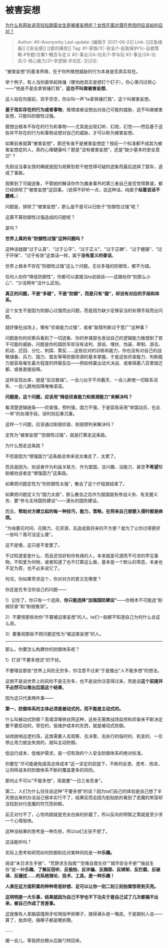 # 被害妄想
[为什么有网友说货拉拉跳窗女生是被害妄想症？女性在面对潜在危险时应该如何应对？](https://www.zhihu.com/question/445953488/answer/1750694728)

> Author: #0-Anonymity
> Last update: [编辑于 2021-06-22]
> Link: [[应急储备]] [[安全感]] [[爱的痛苦]]
> Tag: #1-家族/1C-安全/1-自我保护/1c-自救策略 #专题/合集1-概念与定义 #2-事业/2A-功夫/1-学与玩 #2-事业/2A-功夫/2-核心能力/2f-学逻辑
> 评论区:
> 泛讨论:

“被害妄想”的基准界限，在于你所推想威胁的行为本身是否真实存在。

举个例子，有人当你面举起铁锤（哪怕他其实是想钉个钉子），你心里闪过担心——“他是不是会拿铁锤打我”，**这也不叫做被害妄想**。

这人站在你面前，双手空空，你尖叫一声“ta拿铁锤打我”，这个叫被害妄想。

**基于现实存在的行为或者事物**，推理或者设想出对自己可能的威胁，这不叫做被害妄想，只能叫防御性过强。

臆想出根本不存在的行为和事物——尤其是出现幻听、幻视，幻觉——然后基于这些并不存在的行为和事物设想对自己的威胁，才可以称为被害妄想。

如果前者就算“被害妄想”，那还有谁不是被害妄想症？按前一个标准都不成其为被害妄想症的人，真的心理健康吗？那是“没有被害妄想”，还是“缺少基本的安全意识”？

先假设当事女孩的确就是因为观察到若干她觉得可疑的迹象而最后选择了跳车，造成了事故。

观察到了可疑迹象，不管她的解读你作为置身事外的第三者自己是否觉得靠谱，都已经排除了“被害妄想”这回事。（说得不好听一点，说这种话，纯属于**站着说话不腰疼**。）

问题是，排除了“被害妄想”，那么是不是可以归咎于“防御性过强”呢？

这算不算防御性过强造成的问题呢？

是吗？

**世界上真的有“防御性过强”这种问题吗？**

这种话就跟“过于认真”、“过于公平”、“过于正义”、“过于正确”、“过于健康”、“过于环保”、“过于有效”这类话一样，属于**没有意义的昏话**。

世界上根本不存在“防御性过强”这么个问题。无论多强的防御性，都不为错。

任何人劝你“降低防御性”，你都可以直接当ta说胡话——这跟劝你“别那么小心”、“少活两年”没什么区别。

**真正的问题，不是“多疑”，不是“防御”，而是只有“疑”，却没有对应的手段和体系。**

这个女生不是因为防御心过强而出问题，而是因为缺少足够妥当的处理手段而出问题。

就好像在战场上，哪有“侦查能力过强”，或者“敌情判断过于宽广”这种事？

问题是你的侦察兵看到了一切迹象、你的参谋部也发动自己的逻辑能力推想到了若干可能的威胁，问题是你的国防军却没有谈判、游说、埋伏、伪装、牵制、游击、机动、迂回、分化、刺探、策反……这些应对的训练和能力，你也没有对自己的战略储备、兵力、国力、盟友等等防御资源的基本掌握。于是这些侦查能力、判断能力就容易催生最大程度的终极反应——例如倾巢出动大决战、或者隔着八百里就迁都、或者直接投降。

这样呈现出来，就是“反应极端”。一会儿似乎不共戴天、一会儿断绝一切联系消失、一会儿跪地投降唯唯诺诺。

**问题是，这个问题，应该用“降低侦查能力和推测能力”来解决吗？**

看清楚逻辑链条——侦查强，预判强，国力不强，于是容易采用“举国动员，在此一举”的处理手段，误判则后果沉重。

这样一个问题，应该通过削弱侦查、削弱预判来解决吗？

定性为“被害妄想”“防御性过强”，就是打算走这条路。

为什么想走这条路？

不但是因为“增强国力”这条路总体来说太难走了，太累了。

而且是因为，劝说者作为利益关联方、作为盟国，没兴趣、没能力、甚至**不希望**帮助被劝说者走“增强国力”这条路。

如果把问题定性为“你防御性太强”，散会了这个疗程就结束了。

如果把问题定义为“国力太弱”，那么散会之后作为盟国就有参战义务、有支援义务、要“参与支持国防建设”——漫长的国防建设。

而且，**帮助对方建立起的每一种技巧，能力，策略，在将来自己想要入侵时都是麻烦。**

“为啥要花时间、花精力、花资源，去造成我将来的不方便？就为了让你过得更好一些吗？我可没这么傻”。

这不是傻，这只是不爱罢了。

不过知道爱是什么、而且还恰好和你有缘的人，本来就是可遇而不可求的罕见事物。不知爱为何物，或者知道了也不打算这么做，基本是一个默认的常态，本身也不足为奇，也不必多说它了。

何况，你如果苛求这个，你对对方的爱又在哪里？

你还是先专注你自己的问题——

1）记住了，你只有一个选择，**你只能选择“加强国防建设”**——你根本不可能选“削弱侦查”和“削弱推测”。

2）不要怪那些劝你“不要被迫害妄想”的人。ta们一般都不知道自己为何什么会这么说。

3）要重视那些不把问题定性为“被迫害妄想”的人。

---

那么，你要怎么构建你的防御体系呢？

1）打消“不要多想流”的干扰。

不要理会那些“世界上风险无穷多，你注意不过来”于是推出“人不能多想”的想法。

这倒不是说世界上的风险不是无穷多，也不是说你注意得过来，而是说**这个前提并不必然可以推出后面这个结果**。

因为这只代表两件事——

**第一，防御体系的主体必须是被动式的，而不能是主动式的。**

什么叫被动式防御？高墙深壕铁丝网这种，这些无需靠战场监控和侦查来不断决定要不要启动的，常在的，低维护成本的东西，就是被动式防御。

站岗放哨巡逻扫荡，这类需要人去观察、去决策、去执行的临时的、机变的、一旦停止用力就会失效的，就叫主动防御。

低运行成本、低维护需求，是一切有效的个人安全防御体系的绝对标准。

你要在“尽可能避免提高总体成本”这一坚定的前提下，不断的反思、思考、改进，让同样成本的防御体系不断的覆盖更多的风险。

那何止不可以“不能多想”，简直要“一日三省吾身”。

第二，人们为什么往往说这种“不要多想“的话？因为ta们自己的体验是自己想了半天想出来的办法自己根本实行不了，结果反而会因为脸贴脸的看到了恶魔的笑容却没找到对付恶魔的符咒而抑郁。

反正对付不了，心惊肉跳就是完全白挨的折磨了，所以反向的明智之策就是至少求一个心情愉快。

这种没结果的思考是一种负担，所以ta们主张不想了。

这话能听吗？

实际上思考和研究如何防御和应对某种风险是一种**乐趣。**

阅读“末日求生手册”、“荒野求生指南”“空难自救生存”“城市安全手册”“独自生存”是一种**乐趣**。**了解反窃听、反偷拍、反诈骗、反跟踪、反绑架、反拦截、反破译、反骚扰……的系统理论、技术、工具，是一种乐趣！**

**人类在这方面积累的种种奇思妙想、足可以让你一刻二刻三刻拍案惊奇到天亮。**

**这明明是一大乐事，结果就因为自己不学也不下功夫于是自己试了几次都搞不出来，被自己作成了苦差事。**

这就像有人拿脑袋撞用牙咬用指甲抠椰子，搞得满头疤一嘴皮。于是跟别人说——算了，放弃吧，搞椰子都是瞎折腾。

……

缓一会儿，等我把白眼从后脑勺转回来。
